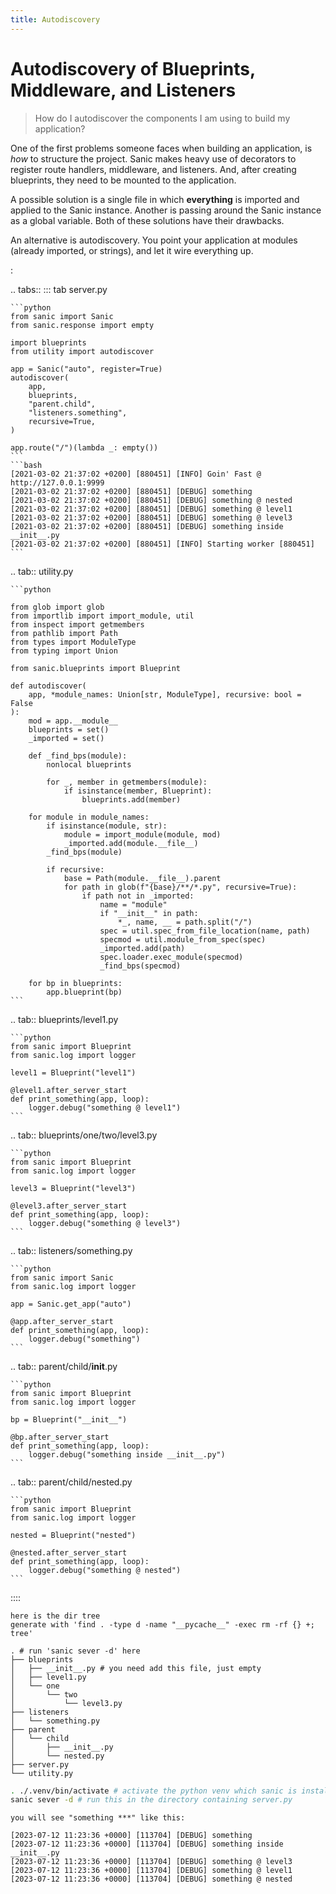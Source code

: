```yaml
---
title: Autodiscovery
---
```


# Autodiscovery of Blueprints, Middleware, and Listeners

> How do I autodiscover the components I am using to build my application?

One of the first problems someone faces when building an application, is *how* to structure the project. Sanic makes heavy use of decorators to register route handlers, middleware, and listeners. And, after creating blueprints, they need to be mounted to the application.

A possible solution is a single file in which **everything** is imported and applied to the Sanic instance. Another is passing around the Sanic instance as a global variable. Both of these solutions have their drawbacks.

An alternative is autodiscovery. You point your application at modules (already imported, or strings), and let it wire everything up.

:

.. tabs:: ::: tab server.py

    ```python
    from sanic import Sanic
    from sanic.response import empty

    import blueprints
    from utility import autodiscover

    app = Sanic("auto", register=True)
    autodiscover(
        app,
        blueprints,
        "parent.child",
        "listeners.something",
        recursive=True,
    )

    app.route("/")(lambda _: empty())
    ```
    ```bash
    [2021-03-02 21:37:02 +0200] [880451] [INFO] Goin' Fast @ http://127.0.0.1:9999
    [2021-03-02 21:37:02 +0200] [880451] [DEBUG] something
    [2021-03-02 21:37:02 +0200] [880451] [DEBUG] something @ nested
    [2021-03-02 21:37:02 +0200] [880451] [DEBUG] something @ level1
    [2021-03-02 21:37:02 +0200] [880451] [DEBUG] something @ level3
    [2021-03-02 21:37:02 +0200] [880451] [DEBUG] something inside __init__.py
    [2021-03-02 21:37:02 +0200] [880451] [INFO] Starting worker [880451]
    ```



.. tab:: utility.py

    ```python

    from glob import glob
    from importlib import import_module, util
    from inspect import getmembers
    from pathlib import Path
    from types import ModuleType
    from typing import Union

    from sanic.blueprints import Blueprint

    def autodiscover(
        app, *module_names: Union[str, ModuleType], recursive: bool = False
    ):
        mod = app.__module__
        blueprints = set()
        _imported = set()

        def _find_bps(module):
            nonlocal blueprints

            for _, member in getmembers(module):
                if isinstance(member, Blueprint):
                    blueprints.add(member)

        for module in module_names:
            if isinstance(module, str):
                module = import_module(module, mod)
                _imported.add(module.__file__)
            _find_bps(module)

            if recursive:
                base = Path(module.__file__).parent
                for path in glob(f"{base}/**/*.py", recursive=True):
                    if path not in _imported:
                        name = "module"
                        if "__init__" in path:
                            *_, name, __ = path.split("/")
                        spec = util.spec_from_file_location(name, path)
                        specmod = util.module_from_spec(spec)
                        _imported.add(path)
                        spec.loader.exec_module(specmod)
                        _find_bps(specmod)

        for bp in blueprints:
            app.blueprint(bp)
    ```



.. tab:: blueprints/level1.py

    ```python
    from sanic import Blueprint
    from sanic.log import logger

    level1 = Blueprint("level1")

    @level1.after_server_start
    def print_something(app, loop):
        logger.debug("something @ level1")
    ```



.. tab:: blueprints/one/two/level3.py

    ```python
    from sanic import Blueprint
    from sanic.log import logger

    level3 = Blueprint("level3")

    @level3.after_server_start
    def print_something(app, loop):
        logger.debug("something @ level3")
    ```



.. tab:: listeners/something.py

    ```python
    from sanic import Sanic
    from sanic.log import logger

    app = Sanic.get_app("auto")

    @app.after_server_start
    def print_something(app, loop):
        logger.debug("something")
    ```



.. tab:: parent/child/__init__.py

    ```python
    from sanic import Blueprint
    from sanic.log import logger

    bp = Blueprint("__init__")

    @bp.after_server_start
    def print_something(app, loop):
        logger.debug("something inside __init__.py")
    ```



.. tab:: parent/child/nested.py

    ```python
    from sanic import Blueprint
    from sanic.log import logger

    nested = Blueprint("nested")

    @nested.after_server_start
    def print_something(app, loop):
        logger.debug("something @ nested")
    ```

::::

```text
here is the dir tree
generate with 'find . -type d -name "__pycache__" -exec rm -rf {} +; tree'

. # run 'sanic sever -d' here
├── blueprints
│   ├── __init__.py # you need add this file, just empty
│   ├── level1.py
│   └── one
│       └── two
│           └── level3.py
├── listeners
│   └── something.py
├── parent
│   └── child
│       ├── __init__.py
│       └── nested.py
├── server.py
└── utility.py
```

```bash
. ./.venv/bin/activate # activate the python venv which sanic is installed in
sanic sever -d # run this in the directory containing server.py
```

```text
you will see "something ***" like this:

[2023-07-12 11:23:36 +0000] [113704] [DEBUG] something
[2023-07-12 11:23:36 +0000] [113704] [DEBUG] something inside __init__.py
[2023-07-12 11:23:36 +0000] [113704] [DEBUG] something @ level3
[2023-07-12 11:23:36 +0000] [113704] [DEBUG] something @ level1
[2023-07-12 11:23:36 +0000] [113704] [DEBUG] something @ nested
```

